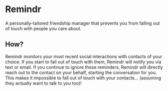 # Remindr
A personally-tailored friendship manager that prevents you from falling out of touch with people you care about.

How?
----

Remindr monitors your most recent social interactions with contacts of your choice. If you start to fall out of touch with them, Remindr will notify you via text or email. If you continue to ignore these reminders, Remindr will directly reach out to the contact on your behalf, starting the conversation for you. This makes it impossible to fall out of touch with your contacts... (assuming they actually want to talk to you too)!

